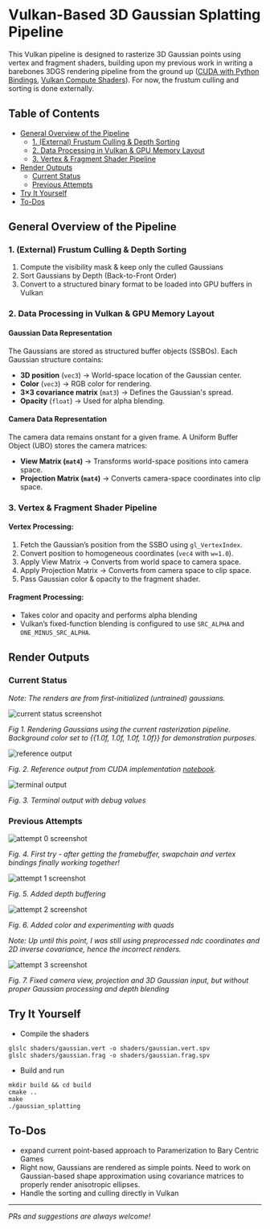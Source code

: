 # Vulkan-Based 3D Gaussian Splatting Pipeline

This Vulkan pipeline is designed to rasterize 3D Gaussian points using vertex and fragment shaders, building upon my previous work in writing a barebones 3DGS rendering pipeline from the ground up ([CUDA with Python Bindings](../gaussian_splatting/gaussian_scene.py), [Vulkan Compute Shaders](../vulkan-compute/)). For now, the frustum culling and sorting is done externally.

## Table of Contents
<!-- code_chunk_output -->

- [General Overview of the Pipeline](#general-overview-of-the-pipeline)
  - [1. (External) Frustum Culling & Depth Sorting](#1-external-frustum-culling--depth-sorting)
  - [2. Data Processing in Vulkan & GPU Memory Layout](#2-data-processing-in-vulkan--gpu-memory-layout)
  - [3. Vertex & Fragment Shader Pipeline](#3-vertex--fragment-shader-pipeline)
- [Render Outputs](#render-outputs)
  - [Current Status](#current-status)
  - [Previous Attempts](#previous-attempts)
- [Try It Yourself](#try-it-yourself)
- [To-Dos](#to-dos)

<!-- /code_chunk_output -->

## General Overview of the Pipeline

### **1. (External) Frustum Culling & Depth Sorting** 

1. Compute the visibility mask & keep only the culled Gaussians
2. Sort Gaussians by Depth (Back-to-Front Order)
3. Convert to a structured binary format to be loaded into GPU buffers in Vulkan

### **2. Data Processing in Vulkan & GPU Memory Layout**

#### **Gaussian Data Representation** 

The Gaussians are stored as structured buffer objects (SSBOs). Each Gaussian structure contains:
- **3D position** (`vec3`) → World-space location of the Gaussian center.
- **Color** (`vec3`) → RGB color for rendering.
- **3×3 covariance matrix** (`mat3`) → Defines the Gaussian's spread.
- **Opacity** (`float`) → Used for alpha blending.


#### **Camera Data Representation**  

The camera data remains onstant for a given frame. A Uniform Buffer Object (UBO) stores the camera matrices:

- **View Matrix (`mat4`)** → Transforms world-space positions into camera space.
- **Projection Matrix (`mat4`)** → Converts camera-space coordinates into clip space.

### **3. Vertex & Fragment Shader Pipeline**  

#### **Vertex Processing:**

1. Fetch the Gaussian’s position from the SSBO using `gl_VertexIndex`.
2. Convert position to homogeneous coordinates (`vec4` with `w=1.0`).
3. Apply View Matrix → Converts from world space to camera space.
4. Apply Projection Matrix → Converts from camera space to clip space.
5. Pass Gaussian color & opacity to the fragment shader.


#### **Fragment Processing:**

- Takes color and opacity and performs alpha blending
- Vulkan’s fixed-function blending is configured to use `SRC_ALPHA` and `ONE_MINUS_SRC_ALPHA`.


## Render Outputs 

### Current Status 

<!-- (using vertex buffer to handle point geometry from gaussian means, camera view and projection matrices. Gaussians are frustum culled and pre-sorted (back to front). Fragment shader does basic alpha blending on sorted gaussians using color and opacity) -->

*Note: The renders are from first-initialized (untrained) gaussians.*

![current status screenshot](./blobs/current.png)

*Fig 1. Rendering Gaussians using the current rasterization pipeline. Background color set to {{1.0f, 1.0f, 1.0f, 1.0f}} for demonstration purposes.*

![reference output](../vulkan-compute/blobs/reference.png)

*Fig. 2. Reference output from CUDA implementation [notebook](../demo-notebook.ipynb).*


![terminal output](./blobs/terminal.png)

*Fig. 3. Terminal output with debug values*

### Previous Attempts 

![attempt 0 screenshot](./blobs/old-0.png)

*Fig. 4. First try - after getting the framebuffer, swapchain and vertex bindings finally working together!*

![attempt 1 screenshot](./blobs/old-depthtest.png)

*Fig. 5. Added depth buffering*

![attempt 2 screenshot](./blobs/old-colors.png)

*Fig. 6. Added color and experimenting with quads*

*Note: Up until this point, I was still using preprocessed ndc coordinates and 2D inverse covariance, hence the incorrect renders.*

![attempt 3 screenshot](./blobs/attempt-3.png)

*Fig. 7. Fixed camera view, projection and 3D Gaussian input, but without proper Gaussian processing and depth blending*

## Try It Yourself


- Compile the shaders
```
glslc shaders/gaussian.vert -o shaders/gaussian.vert.spv
glslc shaders/gaussian.frag -o shaders/gaussian.frag.spv
```

- Build and run

```
mkdir build && cd build
cmake ..
make
./gaussian_splatting
```


## To-Dos
- expand current point-based approach to Paramerization to Bary Centric Games
- Right now, Gaussians are rendered as simple points. Need to work on Gaussian-based shape approximation using covariance matrices to properly render anisotropic ellipses.
- Handle the sorting and culling directly in Vulkan


---
*PRs and suggestions are always welcome!*